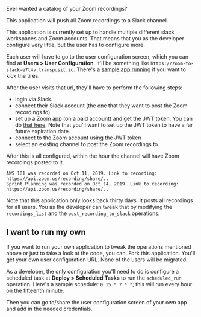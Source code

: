 Ever wanted a catalog of your Zoom recordings? 

This application will push all Zoom recordings to a Slack channel.

This application is currently set up to handle multiple different slack workspaces and Zoom accounts. That means that you as the developer configure very little, but the user has to configure more.

Each user will have to go to the user configuration screen, which you can find at **Users > User Configuration**. It'll be something like `https://zoom-to-slack-e7t4v.transposit.io`. There's a [sample app running](https://zoom-to-slack-e7t4v.transposit.io) if you want to kick the tires.

After the user visits that url, they'll have to perform the following steps:

* login via Slack.
* connect their Slack account (the one that they want to post the Zoom recordings to). 
* set up a Zoom app (on a paid account) and get the JWT token. You can do [that here](https://marketplace.zoom.us/develop/create). Note that you'll want to set up the JWT token to have a far future expiration date.
* connect to the Zoom account using the JWT token
* select an existing channel to post the Zoom recordings to.

After this is all configured, within the hour the channel will have Zoom recordings posted to it.

```
AWS 101 was recorded on Oct 11, 2019. Link to recording: https://api.zoom.us/recording/share/..
Sprint Planning was recorded on Oct 14, 2019. Link to recording: https://api.zoom.us/recording/share/..
```

Note that this application only looks back thirty days. It posts all recordings for all users. You as the developer can tweak that by modifying the `recordings_list` and the `post_recording_to_slack` operations.

## I want to run my own

If you want to run your own application to tweak the operations mentioned above or just to take a look at the code, you can. Fork this application. You'll get your own user configuration URL. None of the users will be migrated.

As a developer, the only configuration you'll need to do is configure a scheduled task at **Deploy > Scheduled Tasks** to run the `scheduled_run` operation. Here's a sample schedule: `0 15 * ? * *`; this will run every hour on the fifteenth minute.

Then you can go to/share the user configuration screen of your own app and add in the needed credentials.
